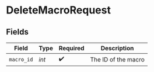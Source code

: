 # DeleteMacroRequest


## Fields

| Field               | Type                | Required            | Description         |
| ------------------- | ------------------- | ------------------- | ------------------- |
| `macro_id`          | *int*               | :heavy_check_mark:  | The ID of the macro |